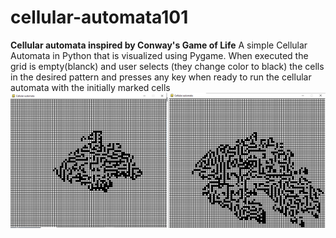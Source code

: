 # cellular-automata101
**Cellular automata inspired by Conway's Game of Life**
A simple Cellular Automata in Python that is visualized using Pygame. When executed the grid is empty(blanck) and user selects (they change color to black) the cells in the desired pattern and presses any key when ready to run the cellular automata with the initially marked cells
<img src = "automata.png"/>
